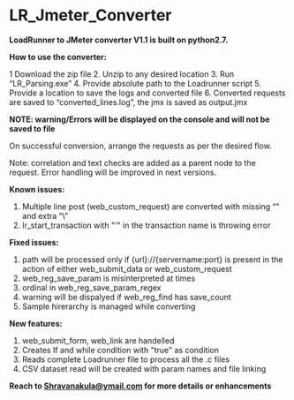 # LR_Jmeter_Converter
**LoadRunner to JMeter converter V1.1  is built on python2.7.**


**How to use the converter:**

1	Download the zip file
2.	Unzip to any desired location
3.	Run “LR_Parsing.exe”
4.	Provide absolute path to the Loadrunner script
5.	Provide a location to save the logs and converted file
6.	Converted requests are saved to “converted_lines.log”, the jmx is saved as output.jmx

**NOTE: warning/Errors will be displayed on the console and will not be saved to file**

On successful conversion, arrange the requests as per the desired flow.

Note: correlation and text checks are added as a parent node to the request.
	Error handling will be improved in next versions.
	
**Known issues:**
1.	Multiple line post (web_custom_request) are converted with missing “” and extra “\”
2.	lr_start_transaction with "'" in the transaction name is throwing error

**Fixed issues:**

1.	path will be processed only if {url}://{servername:port} is present in the action of either web_submit_data or web_custom_request
2. 	web_reg_save_param is misinterpreted at times
3.	ordinal in web_reg_save_param_regex										
4. 	warning will be dispalyed if web_reg_find has save_count
5.	Sample hirerarchy is managed while converting 

**New features:**

1. 	web_submit_form, web_link are handelled	
2.	Creates If and while condition with "true" as condition										
3.	Reads complete Loadrunner file to process all the .c files 
4.	CSV dataset read will be created with param names and file linking


**Reach to Shravanakula@ymail.com for more details or enhancements**
	
